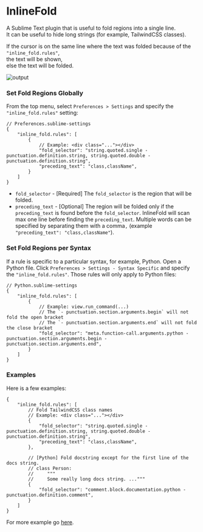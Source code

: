 # InlineFold

A Sublime Text plugin that is useful to fold regions into a single line.<br>
It can be useful to hide long strings (for example, TailwindCSS classes).

If the cursor is on the same line where the text was folded because of the `"inline_fold.rules"`,<br> the text will be shown,<br> else the text will be folded.

![output](https://user-images.githubusercontent.com/22029477/216466685-fe0c97a2-78a0-4462-b6a5-081779cbcdcb.gif)

### Set Fold Regions Globally

From the top menu, select `Preferences > Settings` and specify the `"inline_fold.rules"` setting:
```jsonc
// Preferences.sublime-settings
{
    "inline_fold.rules": [
        {
            // Example: <div class="..."></div>
            "fold_selector": "string.quoted.single - punctuation.definition.string, string.quoted.double - punctuation.definition.string",
            "preceding_text": "class,className",
        }
    ]
}
```

- `fold_selector` - [Required] The `fold_selector` is the region that will be folded.
- `preceding_text` - [Optional] The region will be folded only if the `preceding_text` is found before the `fold_selector`. InlineFold will scan max one line before finding the `preceding_text`. Multiple words can be specified by separating them with a comma`,` (example `"preceding_text": "class,className"`).

### Set Fold Regions per Syntax

If a rule is specific to a particular syntax, for example, Python.
Open a Python file.
Click `Preferences > Settings - Syntax Specific` and specify the `"inline_fold.rules"`. Those rules will only apply to Python files:


```jsonc
// Python.sublime-settings
{
    "inline_fold.rules": [
        {
            // Example: view.run_command(...)
            // The `- punctuation.section.arguments.begin` will not fold the open bracket
            // The `- punctuation.section.arguments.end` will not fold the close bracket
            "fold_selector": "meta.function-call.arguments.python - punctuation.section.arguments.begin - punctuation.section.arguments.end",
        }
    ]
}
```

### Examples

Here is a few examples:

```jsonc
{
    "inline_fold.rules": [
        // Fold TailwindCSS class names
        // Example: <div class="..."></div>
        {
            "fold_selector": "string.quoted.single - punctuation.definition.string, string.quoted.double - punctuation.definition.string",
            "preceding_text": "class,className",
        },

        // [Python] Fold docstring except for the first line of the docs string.
        // class Person:
        //     """
        //     Some really long docs string. ..."""
        {
            "fold_selector": "comment.block.documentation.python - punctuation.definition.comment",
        }
    ]
}
```

For more example go [here](https://github.com/predragnikolic/InlineFold/issues/8).


